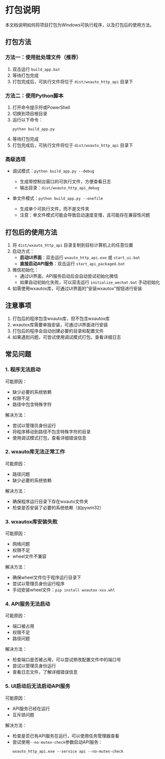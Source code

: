 # 打包说明

本文档说明如何将项目打包为Windows可执行程序，以及打包后的使用方法。

## 打包方法

### 方法一：使用批处理文件（推荐）

1. 双击运行 `build_app.bat`
2. 等待打包完成
3. 打包完成后，可执行文件将位于 `dist/wxauto_http_api` 目录下

### 方法二：使用Python脚本

1. 打开命令提示符或PowerShell
2. 切换到项目根目录
3. 运行以下命令：
   ```
   python build_app.py
   ```
4. 等待打包完成
5. 打包完成后，可执行文件将位于 `dist/wxauto_http_api` 目录下

### 高级选项

- 调试模式：`python build_app.py --debug`
  - 生成带控制台窗口的可执行文件，方便查看日志
  - 输出目录：`dist/wxauto_http_api_debug`

- 单文件模式：`python build_app.py --onefile`
  - 生成单个可执行文件，而不是文件夹
  - 注意：单文件模式可能会导致启动速度变慢，且可能存在兼容性问题

## 打包后的使用方法

1. 将 `dist/wxauto_http_api` 目录复制到目标计算机上的任意位置
2. 启动方式：
   - **启动UI界面**：双击运行 `wxauto_http_api.exe` 或 `start_ui.bat`
   - **直接启动API服务**：双击运行 `start_api_packaged.bat`
3. 微信初始化：
   - 通过UI界面，API服务启动后会自动尝试初始化微信
   - 如果自动初始化失败，可以双击运行 `initialize_wechat.bat` 手动初始化
4. 如需使用wxautox库，可通过UI界面的"安装wxautox"按钮进行安装

## 注意事项

1. 打包后的程序包含wxauto库，但不包含wxautox库
2. wxautox库需要单独安装，可通过UI界面进行安装
3. 打包后的程序会自动创建必要的目录和配置文件
4. 如果遇到问题，可尝试使用调试模式打包，查看详细日志

## 常见问题

### 1. 程序无法启动

可能原因：
- 缺少必要的系统依赖
- 权限不足
- 路径中包含特殊字符

解决方法：
- 尝试以管理员身份运行
- 将程序移动到路径不包含特殊字符的目录
- 使用调试模式打包，查看详细错误信息

### 2. wxauto库无法正常工作

可能原因：
- 路径问题
- 缺少必要的系统依赖

解决方法：
- 确保程序运行目录下存在wxauto文件夹
- 检查是否安装了必要的系统依赖（如pywin32）

### 3. wxautox库安装失败

可能原因：
- 网络问题
- 权限不足
- wheel文件不兼容

解决方法：
- 确保wheel文件位于程序运行目录下
- 尝试以管理员身份运行程序
- 手动安装wheel文件：`pip install wxautox-xxx.whl`

### 4. API服务无法启动

可能原因：
- 端口被占用
- 权限不足
- 路径问题

解决方法：
- 检查端口是否被占用，可以尝试修改配置文件中的端口号
- 尝试以管理员身份运行
- 查看日志文件，了解详细错误信息

### 5. UI启动后无法启动API服务

可能原因：
- API服务已经在运行
- 互斥锁问题

解决方法：
- 检查是否已有API服务在运行，可以使用任务管理器查看
- 尝试使用`--no-mutex-check`参数启动API服务：
  ```
  wxauto_http_api.exe --service api --no-mutex-check
  ```
